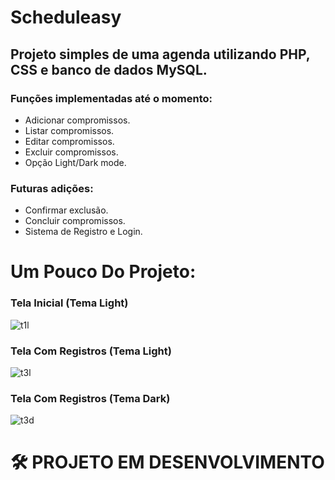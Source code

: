 # Scheduleasy
## Projeto simples de uma agenda  utilizando PHP, CSS e banco de dados MySQL.

### Funções implementadas até o momento:

 * Adicionar compromissos.
 * Listar compromissos.
 * Editar compromissos.
 * Excluir compromissos.
 * Opção Light/Dark mode.

### Futuras adições:
 * Confirmar exclusão.
 * Concluir compromissos.
 * Sistema de Registro e Login.


# Um Pouco Do Projeto:

### Tela Inicial (Tema Light)

![t1l](https://user-images.githubusercontent.com/51165259/128094305-764c9052-a47d-4979-9259-855bd77fe0d0.png)


### Tela Com Registros (Tema Light)

![t3l](https://user-images.githubusercontent.com/51165259/128095215-778d1302-f3f2-4cc1-8e53-1dfc033285f6.png)


### Tela Com Registros (Tema Dark)

![t3d](https://user-images.githubusercontent.com/51165259/128095460-f8eccb1a-3d7f-49b5-b4c5-d4b624fe8dad.png)


# 🛠 PROJETO EM DESENVOLVIMENTO
